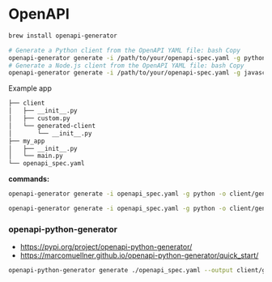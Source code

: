OpenAPI
=======


```bash
brew install openapi-generator

# Generate a Python client from the OpenAPI YAML file: bash Copy
openapi-generator generate -i /path/to/your/openapi-spec.yaml -g python -o ./generated-client
# Generate a Node.js client from the OpenAPI YAML file: bash Copy
openapi-generator generate -i /path/to/your/openapi-spec.yaml -g javascript -o ./generated-client

```

Example app

```bash
├── client
│   ├── __init__.py
│   ├── custom.py
│   └── generated-client
│       └── __init__.py
├── my_app
│   ├── __init__.py
│   └── main.py
└── openapi_spec.yaml

```

**commands:**

```bash
openapi-generator generate -i openapi_spec.yaml -g python -o client/generated-client

openapi-generator generate -i openapi_spec.yaml -g python -o client/generated-client --library httpx --poetry1

```

### openapi-python-generator

* https://pypi.org/project/openapi-python-generator/
* https://marcomuellner.github.io/openapi-python-generator/quick_start/

```bash
openapi-python-generator generate ./openapi_spec.yaml --output client/generated-client --library httpx --poetry

```